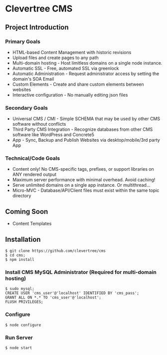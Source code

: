 # Clevertree CMS


## Project Introduction



### Primary Goals

* HTML-based Content Management with historic revisions
* Upload files and create pages to any path
* Multi-domain hosting - Host limitless domains on a single node instance. 
* Automatic SSL - Free, automated SSL via greenlock
* Automatic Administration - Request administrator access by setting the domain's SOA Email
* Custom Elements - Create and share custom elements between websites
* Interactive configuration - No manually editing json files

### Secondary Goals

* Universal CMS / CMI - Simple SCHEMA that may be used by other CMS software without conflicts
* Third Party CMS Integration - Recognize databases from other CMS software like WordPress and Concrete5
* App - Sync, Backup and Publish Websites via desktop/mobile/3rd party App

### Technical/Code Goals
* Content only! No CMS-specific tags, prefixes, or support libraries on ANY rendered output
* Maximum server performance with minimal overhead. Avoid caching! 
* Serve unlimited domains on a single app instance. Or multithread...
* Micro-MVC - Database/API/Client files must exist within the same topic directory




## Coming Soon
* Content Templates



## Installation

```
$ git clone https://github.com/clevertree/cms
$ cd cms;
$ npm install
```

### Install CMS MySQL Administrator (Required for multi-domain hosting) 
```
$ sudo mysql;
CREATE USER 'cms_user'@'localhost' IDENTIFIED BY 'cms_pass';
GRANT ALL ON *.* TO 'cms_user'@'localhost';
FLUSH PRIVILEGES;
```

### Configure 

```
$ node configure
```

### Run Server

```
$ node start
```
